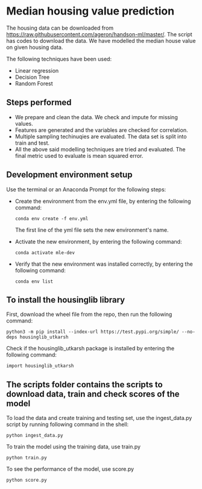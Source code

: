 # Median housing value prediction

The housing data can be downloaded from https://raw.githubusercontent.com/ageron/handson-ml/master/. The script has codes to download the data. We have modelled the median house value on given housing data. 

The following techniques have been used: 

 - Linear regression
 - Decision Tree
 - Random Forest

## Steps performed
 - We prepare and clean the data. We check and impute for missing values.
 - Features are generated and the variables are checked for correlation.
 - Multiple sampling techinuqies are evaluated. The data set is split into train and test.
 - All the above said modelling techniques are tried and evaluated. The final metric used to evaluate is mean squared error.

## Development environment setup
Use the terminal or an Anaconda Prompt for the following steps:

- Create the environment from the env.yml file, by entering the following command:
    ```
    conda env create -f env.yml
    ```
    The first line of the yml file sets the new environment's name.

- Activate the new environment, by entering the following command: 
    ```
    conda activate mle-dev
    ```
- Verify that the new environment was installed correctly, by entering the following command:
    ```
    conda env list
    ```


## To install the housinglib library
First, download the wheel file from the repo, then run the following command:
```
python3 -m pip install --index-url https://test.pypi.org/simple/ --no-deps housinglib_utkarsh
```
Check if the housinglib_utkarsh package is installed by entering the following command: 
```
import housinglib_utkarsh
```

## The scripts folder contains the scripts to download data, train and check scores of the model
To load the data and create training and testing set, use the ingest_data.py script by running following command in the shell:
```
python ingest_data.py
```
To train the model using the training data, use train.py
```
python train.py
```
To see the performance of the model, use score.py
```
python score.py
```
